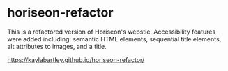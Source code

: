 # horiseon-refactor

This is a refactored version of Horiseon's webstie. Accessibility features were added including: semantic HTML elements, sequential title elements, alt attributes to images, and a title. 

https://kaylabartley.github.io/horiseon-refactor/
